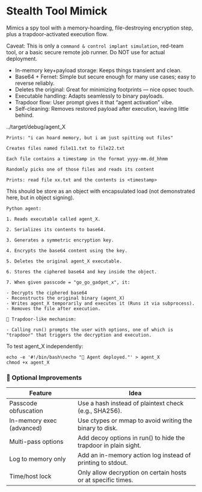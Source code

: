 # Stealth Tool Mimick
Mimics a spy tool with a memory-hoarding, file-destroying encryption step, plus a trapdoor-activated execution flow.

Caveat:
This is only a `command & control implant simulation`, red-team tool, or a basic secure remote job runner.
Do NOT use for actual deployment.

- In-memory key+payload storage: Keeps things transient and clean.
- Base64 + Fernet: Simple but secure enough for many use cases; easy to reverse reliably.
- Deletes the original: Great for minimizing footprints — nice opsec touch.
- Executable handling: Adapts seamlessly to binary payloads.
- Trapdoor flow: User prompt gives it that “agent activation” vibe.
- Self-cleaning: Removes restored payload after execution, leaving little behind. 

../target/debug/agent_X

```
Prints: "i can hoard memory, but i am just spitting out files"

Creates files named file11.txt to file22.txt

Each file contains a timestamp in the format yyyy-mm.dd_hhmm

Randomly picks one of those files and reads its content

Prints: read file xx.txt and the contents is <timestamp>
```

This should be store as an object with encapsulated load (not demonstrated here, but in object signing).

 ```
Python agent:

1. Reads executable called agent_X.

2. Serializes its contents to base64.

3. Generates a symmetric encryption key.

4. Encrypts the base64 content using the key.

5. Deletes the original agent_X executable.

6. Stores the ciphered base64 and key inside the object.

7. When given passcode = "go_go_gadget_x", it:

- Decrypts the ciphered base64
- Reconstructs the original binary (agent_X)
- Writes agent_X temporarily and executes it (Runs it via subprocess).
- Removes the file after execution.

🔐 Trapdoor-like mechanism:

- Calling run() prompts the user with options, one of which is "trapdoor" that triggers the decryption and execution.
 ```

 To test agent_X independently:
 ```
echo -e '#!/bin/bash\necho "🚀 Agent deployed."' > agent_X
chmod +x agent_X
 ```

### 🔐 Optional Improvements
| Feature                 | Idea                                                             |
|-------------------------|------------------------------------------------------------------|
| Passcode obfuscation     | Use a hash instead of plaintext check (e.g., SHA256).           |
| In-memory exec (advanced)| Use ctypes or mmap to avoid writing the binary to disk.         |
| Multi-pass options       | Add decoy options in run() to hide the trapdoor in plain sight. |
| Log to memory only       | Add an in-memory action log instead of printing to stdout.      |
| Time/host lock           | Only allow decryption on certain hosts or at specific times.    |


